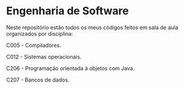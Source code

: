 # **Engenharia de Software**

Neste repositório estão todos os meus códigos feitos em sala de aula organizados por disciplina:

C005 - Compiladores.

C012 - Sistemas operacionais.

C206 - Programação orientada à objetos com Java.

C207 - Bancos de dados.

